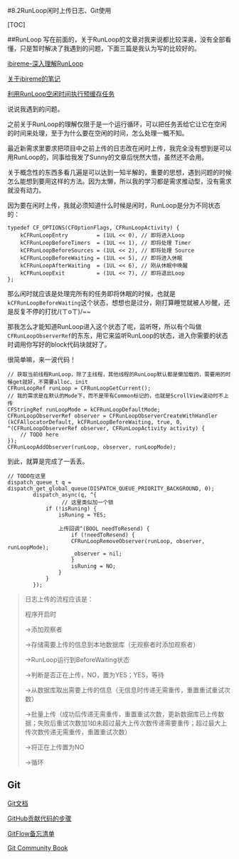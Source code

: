 #8.2RunLoop闲时上传日志、Git使用

[TOC]

##RunLoop
写在前面的，关于RunLoop的文章对我来说都比较深奥，没有全部看懂，只是暂时解决了我遇到的问题，下面三篇是我认为写的比较好的。

[ibireme-深入理解RunLoop](http://blog.ibireme.com/2015/05/18/runloop/)

[关于ibireme的笔记](http://finb.github.io/blog/2016/01/06/ios-runloop-xue-xi-and-yong-runloopshi-xian-dang-cheng-xu-kong-xian-shi-,zhi-xing-mou-xie-dai-ma/)

[利用RunLoop空闲时间执行预缓存任务](http://blog.sunnyxx.com/2015/05/17/cell-height-calculation/)

说说我遇到的问题。

之前关于RunLoop的理解仅限于是一个运行循环，可以把任务丢给它让它在空闲的时间来处理，至于为什么要在空闲的时间，怎么处理一概不知。

最近新需求里要求把项目中之前上传的日志改在闲时上传，我完全没有想到是可以用RunLoop的，同事给我发了Sunny的文章后恍然大悟，虽然还不会用。

关于概念性的东西多看几遍是可以达到一知半解的，重要的思想，遇到问题的时候怎么能想到要用这样的方法。因为太懒，所以我的学习都是需求推动型，没有需求就没有动力。

因为要在闲时上传，我就必须知道什么时候是闲时，RunLoop是分为不同状态的：

```
typedef CF_OPTIONS(CFOptionFlags, CFRunLoopActivity) {
    kCFRunLoopEntry         = (1UL << 0), // 即将进入Loop
    kCFRunLoopBeforeTimers  = (1UL << 1), // 即将处理 Timer
    kCFRunLoopBeforeSources = (1UL << 2), // 即将处理 Source
    kCFRunLoopBeforeWaiting = (1UL << 5), // 即将进入休眠
    kCFRunLoopAfterWaiting  = (1UL << 6), // 刚从休眠中唤醒
    kCFRunLoopExit          = (1UL << 7), // 即将退出Loop
};
```

那么闲时就应该是处理完所有的任务即将休眠的时候，也就是`kCFRunLoopBeforeWaiting`这个状态，想想也是过分，刚打算睡觉就被人吵醒，还是反复不停的打扰/(ㄒoㄒ)/~~

那我怎么才能知道RunLoop进入这个状态了呢，监听呀，所以有个叫做`CFRunLoopObserverRef`的东东，用它来监听RunLoop的状态，进入你需要的状态时调用你写好的block代码块就好了。

很简单嘛，来一波代码！


```
// 获取当前线程RunLoop，除了主线程，其他线程的RunLoop默认都是懒加载的，需要用的时候get就好，不需要alloc、init
CFRunLoopRef runLoop = CFRunLoopGetCurrent(); 
// 我的需求是在默认的Mode下，而不是带有Common标记的，也就是ScrollView滚动时不上传
CFStringRef runLoopMode = kCFRunLoopDefaultMode;
CFRunLoopObserverRef observer = CFRunLoopObserverCreateWithHandler
(kCFAllocatorDefault, kCFRunLoopBeforeWaiting, true, 0, ^(CFRunLoopObserverRef observer, CFRunLoopActivity activity) {
    // TODO here
});
CFRunLoopAddObserver(runLoop, observer, runLoopMode);
```

到此，就算是完成了一丢丢。

```
// TODO在这里
dispatch_queue_t q = dispatch_get_global_queue(DISPATCH_QUEUE_PRIORITY_BACKGROUND, 0);
        dispatch_async(q, ^{
        		 // 这里类似加一个锁
            if (!isRuning) {
                isRuning = YES;
                
                上传回调^(BOOL needToResend) {
                    if (!needToResend) {
                    CFRunLoopRemoveObserver(runLoop, observer, runLoopMode);
                    _observer = nil;
                    }
                    isRuning = NO;
                }
            }
        });
```

> 日志上传的流程应该是：
> 
> 程序开启时
> 
> ->添加观察者
> 
> ->存储需要上传的信息到本地数据库（无观察者时添加观察者）
> 
> ->RunLoop运行到BeforeWaiting状态
> 
> ->判断是否正在上传，NO，置为YES；YES，等待
> 
> ->从数据库取出需要上传的信息（无信息时传递无需重传，重置重试重试次数）
> 
> ->批量上传（成功后传递无需重传，重置重试次数，更新数据库已上传数据；失败后重试次数加1如未超过最大上传次数传递需要重传；超过最大上传次数传递无需重传，重置重试次数）
> 
> ->将正在上传置为NO
> 
> ->循环

## Git

[Git文档](https://git-scm.com/book/zh/v2)

[GitHub贡献代码的步骤](https://github.com/nixzhu/dev-blog/blob/master/2016-02-17-contribute-on-github.md)

[GitFlow备忘清单](http://danielkummer.github.io/git-flow-cheatsheet/index.zh_CN.html)

[Git Community Book](http://gitbook.liuhui998.com/index.html)






